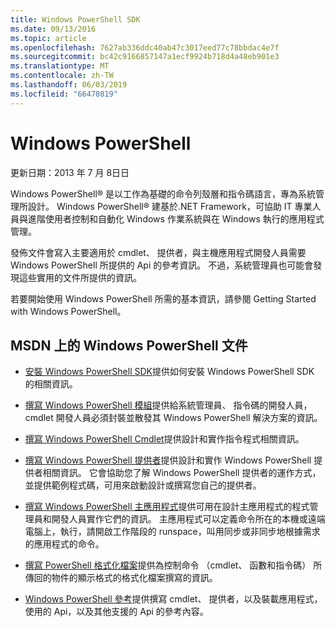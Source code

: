 ```yaml
---
title: Windows PowerShell SDK
ms.date: 09/13/2016
ms.topic: article
ms.openlocfilehash: 7627ab336ddc40ab47c3017eed77c78bbdac4e7f
ms.sourcegitcommit: bc42c9166857147a1ecf9924b718d4a48eb901e3
ms.translationtype: MT
ms.contentlocale: zh-TW
ms.lasthandoff: 06/03/2019
ms.locfileid: "66470819"
---
```

# <a name="windows-powershell"></a>Windows PowerShell

更新日期：2013 年 7 月 8日日

Windows PowerShell® 是以工作為基礎的命令列殼層和指令碼語言，專為系統管理所設計。 Windows PowerShell® 建基於.NET Framework，可協助 IT 專業人員與進階使用者控制和自動化 Windows 作業系統與在 Windows 執行的應用程式管理。

發佈文件會寫入主要適用於 cmdlet、 提供者，與主機應用程式開發人員需要 Windows PowerShell 所提供的 Api 的參考資訊。
不過，系統管理員也可能會發現這些實用的文件所提供的資訊。

若要開始使用 Windows PowerShell 所需的基本資訊，請參閱 Getting Started with Windows PowerShell。

## <a name="windows-powershell-documents-on-msdn"></a>MSDN 上的 Windows PowerShell 文件

- [安裝 Windows PowerShell SDK](./installing-the-windows-powershell-sdk.md)提供如何安裝 Windows PowerShell SDK 的相關資訊。

- [撰寫 Windows PowerShell 模組](./module/writing-a-windows-powershell-module.md)提供給系統管理員、 指令碼的開發人員，cmdlet 開發人員必須封裝並散發其 Windows PowerShell 解決方案的資訊。

- [撰寫 Windows PowerShell Cmdlet](./cmdlet/writing-a-windows-powershell-cmdlet.md)提供設計和實作指令程式相關資訊。

- [撰寫 Windows PowerShell 提供者](./provider/writing-a-windows-powershell-provider.md)提供設計和實作 Windows PowerShell 提供者相關資訊。 它會協助您了解 Windows PowerShell 提供者的運作方式，並提供範例程式碼，可用來啟動設計或撰寫您自己的提供者。

- [撰寫 Windows PowerShell 主應用程式](./hosting/writing-a-windows-powershell-host-application.md)提供可用在設計主應用程式的程式管理員和開發人員實作它們的資訊。 主應用程式可以定義命令所在的本機或遠端電腦上，執行，請開啟工作階段的 runspace，叫用同步或非同步地根據需求的應用程式的命令。

- [撰寫 PowerShell 格式化檔案](./format/writing-a-powershell-formatting-file.md)提供為控制命令 （cmdlet、 函數和指令碼） 所傳回的物件的顯示格式的格式化檔案撰寫的資訊。

- [Windows PowerShell 參考](./windows-powershell-reference.md)提供撰寫 cmdlet、 提供者，以及裝載應用程式，使用的 Api，以及其他支援的 Api 的參考內容。
